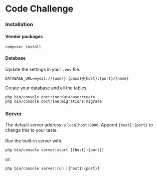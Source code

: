 # Code Challenge
### Installation
#### Vendor packages
```
composer install
```
#### Database
Update the settings in your `.env` file.
```
DATABASE_URL=mysql://{user}:{pass}@{host}:{port}/{name}
```
Create your database and all the tables.
```
php bin/console doctrine:database:create
php bin/console doctrine:migrations:migrate
```
### Server
The default server address is `localhost:8000`. Append `{host}:{port}` to change this to your taste.
<br><br>
Run the built-in server with:
```
php bin/console server:start [{host}:{port}]
```
or:
```
php bin/console server:run [{host}:{port}]
```
